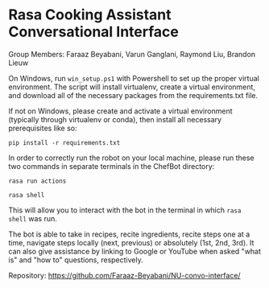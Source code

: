 # Rasa Cooking Assistant Conversational Interface

Group Members: Faraaz Beyabani, Varun Ganglani, Raymond Liu, Brandon Lieuw

On Windows, run `win_setup.ps1` with Powershell to set up the proper virtual environment.
The script will install virtualenv, create a virtual environment, and download all of the necessary packages from the requirements.txt file.

If not on Windows, please create and activate a virtual environment (typically through virtualenv or conda), then install all necessary prerequisites like so: 

`pip install -r requirements.txt`

In order to correctly run the robot on your local machine, please run these two commands in separate terminals in the ChefBot directory:

`rasa run actions`

`rasa shell`

This will allow you to interact with the bot in the terminal in which `rasa shell` was run.

The bot is able to take in recipes, recite ingredients, recite steps one at a time, navigate steps locally (next, previous) or absolutely (1st, 2nd, 3rd). It can also give assistance by linking to Google or YouTube when asked "what is" and "how to" questions, respectively.

Repository: https://github.com/Faraaz-Beyabani/NU-convo-interface/

